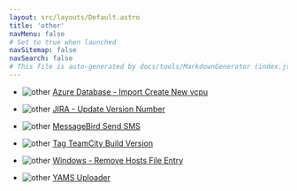 ```yaml
---
layout: src/layouts/Default.astro
title: 'other'
navMenu: false
# Set to true when launched
navSitemap: false
navSearch: false
# This file is auto-generated by docs/tools/MarkdownGenerator (index.js)
---
```


<ul>

<li>

![other](https://i.octopus.com/library/step-templates/other.png) [Azure Database - Import Create New vcpu](/integrations/other/azure-database-import-create-new-vcpu)

</li>
        
<li>

![other](https://i.octopus.com/library/step-templates/other.png) [JIRA - Update Version Number](/integrations/other/jira-update-version-number)

</li>
        
<li>

![other](https://i.octopus.com/library/step-templates/other.png) [MessageBird Send SMS](/integrations/other/messagebird-send-sms)

</li>
        
<li>

![other](https://i.octopus.com/library/step-templates/other.png) [Tag TeamCity Build Version](/integrations/other/tag-teamcity-build-version)

</li>
        
<li>

![other](https://i.octopus.com/library/step-templates/other.png) [Windows - Remove Hosts File Entry](/integrations/other/windows-remove-hosts-file-entry)

</li>
        
<li>

![other](https://i.octopus.com/library/step-templates/other.png) [YAMS Uploader](/integrations/other/yams-uploader)

</li>
        
</ul>
